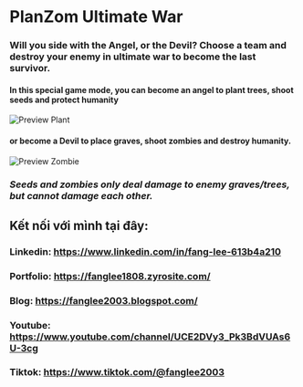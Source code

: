 # PlanZom Ultimate War
### Will you side with the **Angel**, or the **Devil**? Choose a team and destroy your enemy in ultimate war to become the last survivor.

#### In this special game mode, you can become an angel to plant trees, shoot seeds and protect humanity 
![Preview Plant](https://user-images.githubusercontent.com/75077747/177241862-8d44b211-6b23-4731-80ab-d4b3824b44ea.png)

#### or become a Devil to place graves, shoot zombies and destroy humanity.
![Preview Zombie](https://user-images.githubusercontent.com/75077747/177241921-34b2bc11-5c6f-4de3-ae34-2a5e6f948c4b.png)

### *Seeds and zombies only deal damage to enemy graves/trees, but cannot damage each other.*

## Kết nối với mình tại đây:

### Linkedin: https://www.linkedin.com/in/fang-lee-613b4a210
### Portfolio: https://fanglee1808.zyrosite.com/
### Blog: https://fanglee2003.blogspot.com/
### Youtube: https://www.youtube.com/channel/UCE2DVy3_Pk3BdVUAs6U-3cg
### Tiktok: https://www.tiktok.com/@fanglee2003
